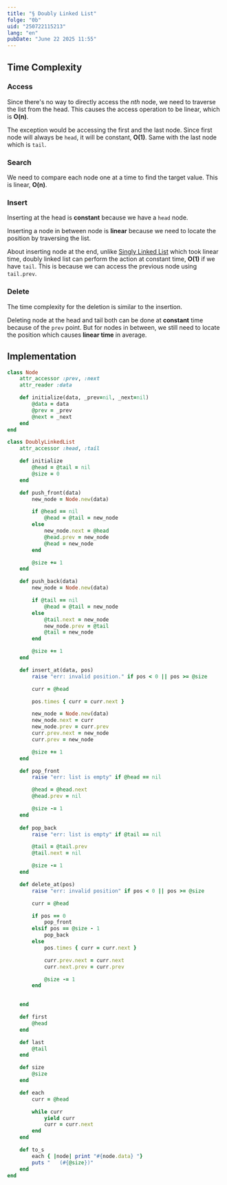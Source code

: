 ```yaml
---
title: "§ Doubly Linked List"
folge: "0b"
uid: "250722115213"
lang: "en"
pubDate: "June 22 2025 11:55"
---
```



## Time Complexity

### Access
Since there's no way to directly access the _nth_ node, we need to traverse the list from the head. This causes the access operation to be linear, which is **O(n)**.

The exception would be accessing the first and the last node. Since first node will always be `head`, it will be constant, **O(1)**. Same with the last node which is `tail`.

### Search
We need to compare each node one at a time to find the target value. This is linear, **O(n)**.

### Insert
Inserting at the head is **constant** because we have a `head` node.

Inserting a node in between node is **linear** because we need to locate the position by traversing the list.

About inserting node at the end, unlike [Singly Linked List](/note/250721125422/) which took linear time, doubly linked list can perform the action at constant time, **O(1)** if we have `tail`. This is because we can access the previous node using `tail.prev`.

### Delete
The time complexity for the deletion is similar to the insertion.

Deleting node at the head and tail both can be done at **constant** time because of the `prev` point. But for nodes in between, we still need to locate the position which causes **linear time** in average.

## Implementation
```ruby
class Node
    attr_accessor :prev, :next
    attr_reader :data

    def initialize(data, _prev=nil, _next=nil)
        @data = data
        @prev = _prev
        @next = _next
    end
end

class DoublyLinkedList
    attr_accessor :head, :tail

    def initialize
        @head = @tail = nil
        @size = 0
    end

    def push_front(data)
        new_node = Node.new(data)

        if @head == nil
            @head = @tail = new_node
        else
            new_node.next = @head
            @head.prev = new_node
            @head = new_node
        end

        @size += 1
    end

    def push_back(data)
        new_node = Node.new(data)

        if @tail == nil
            @head = @tail = new_node
        else
            @tail.next = new_node
            new_node.prev = @tail
            @tail = new_node
        end

        @size += 1
    end

    def insert_at(data, pos)
        raise "err: invalid position." if pos < 0 || pos >= @size

        curr = @head

        pos.times { curr = curr.next }

        new_node = Node.new(data)
        new_node.next = curr
        new_node.prev = curr.prev
        curr.prev.next = new_node
        curr.prev = new_node

        @size += 1
    end

    def pop_front
        raise "err: list is empty" if @head == nil

        @head = @head.next
        @head.prev = nil

        @size -= 1
    end
    
    def pop_back
        raise "err: list is empty" if @tail == nil

        @tail = @tail.prev
        @tail.next = nil

        @size -= 1
    end

    def delete_at(pos)
        raise "err: invalid position" if pos < 0 || pos >= @size

        curr = @head

        if pos == 0
            pop_front
        elsif pos == @size - 1
            pop_back
        else
            pos.times { curr = curr.next }

            curr.prev.next = curr.next
            curr.next.prev = curr.prev

            @size -= 1
        end

        
    end

    def first
        @head
    end

    def last
        @tail
    end

    def size
        @size
    end

    def each
        curr = @head

        while curr
            yield curr
            curr = curr.next
        end
    end

    def to_s
        each { |node| print "#{node.data} "}
        puts "   (#{@size})"
    end
end
```